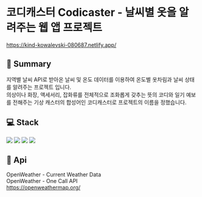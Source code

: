 # 코디캐스터 Codicaster - 날씨별 옷을 알려주는 웹 앱 프로젝트
https://kind-kowalevski-080687.netlify.app/

## :page_facing_up: Summary
지역별 날씨 API로 받아온 날씨 및 온도 데이터를 이용하여 온도별 옷차림과 날씨 상태를 알려주는 프로젝트 입니다.  
의상이나 화장, 액세서리, 잡화류를 전체적으로 조화롭게 갖추는 뜻의 코디와 일기 예보를 전해주는 기상 캐스터의 합성어인 코디캐스터로 프로젝트의 이름을 정했습니다.

## :computer: Stack
<img src="https://img.shields.io/badge/CSS3-1572B6?style=for-the-badge&logo=CSS3&logoColor=white">  
<img src="https://img.shields.io/badge/HTML5-E34F26?style=for-the-badge&logo=HTML5&logoColor=white">  
<img src="https://img.shields.io/badge/JavaScript-F7DF1E?style=for-the-badge&logo=JavaScript&logoColor=white">  
<img src="https://img.shields.io/badge/Netlify-00C7B7?style=for-the-badge&logo=Netlify&logoColor=white">  

## :satellite: Api
OpenWeather - Current Weather Data  
OpenWeather - One Call API  
https://openweathermap.org/
